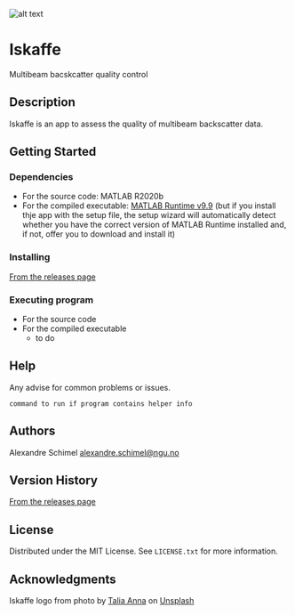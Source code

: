 ![alt text]([https://github.com/alexschimel/Iskaffe](https://github.com/alexschimel/Iskaffe)/blob/main/Iskaffe_resources/splash.png?raw=true)

# Iskaffe

Multibeam bacskcatter quality control

## Description

Iskaffe is an app to assess the quality of multibeam backscatter data.

## Getting Started

### Dependencies

* For the source code: MATLAB R2020b
* For the compiled executable: [MATLAB Runtime v9.9](https://au.mathworks.com/products/compiler/matlab-runtime.html) (but if you install thje app with the setup file, the setup wizard will automatically detect whether you have the correct version of MATLAB Runtime installed and, if not, offer you to download and install it)

### Installing

[From the releases page](https://github.com/alexschimel/Iskaffe/releases)

### Executing program

* For the source code
* For the compiled executable
  * to do 

## Help

Any advise for common problems or issues.
```
command to run if program contains helper info
```

## Authors

Alexandre Schimel
alexandre.schimel@ngu.no

## Version History
[From the releases page](https://github.com/alexschimel/Iskaffe/releases)

## License

Distributed under the MIT License. See `LICENSE.txt` for more information.

## Acknowledgments

Iskaffe logo from photo by [Talia Anna](https://unsplash.com/photos/kZt3uHtIyiI) on [Unsplash](https://unsplash.com)
